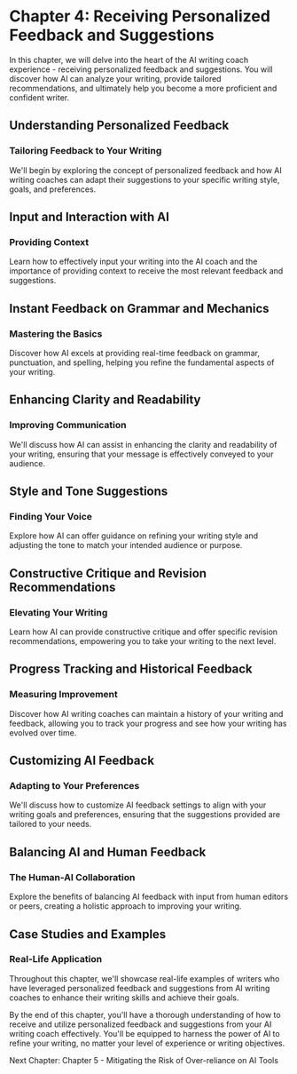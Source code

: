 Chapter 4: Receiving Personalized Feedback and Suggestions
==========================================================

In this chapter, we will delve into the heart of the AI writing coach experience - receiving personalized feedback and suggestions. You will discover how AI can analyze your writing, provide tailored recommendations, and ultimately help you become a more proficient and confident writer.

Understanding Personalized Feedback
-----------------------------------

### Tailoring Feedback to Your Writing

We'll begin by exploring the concept of personalized feedback and how AI writing coaches can adapt their suggestions to your specific writing style, goals, and preferences.

Input and Interaction with AI
-----------------------------

### Providing Context

Learn how to effectively input your writing into the AI coach and the importance of providing context to receive the most relevant feedback and suggestions.

Instant Feedback on Grammar and Mechanics
-----------------------------------------

### Mastering the Basics

Discover how AI excels at providing real-time feedback on grammar, punctuation, and spelling, helping you refine the fundamental aspects of your writing.

Enhancing Clarity and Readability
---------------------------------

### Improving Communication

We'll discuss how AI can assist in enhancing the clarity and readability of your writing, ensuring that your message is effectively conveyed to your audience.

Style and Tone Suggestions
--------------------------

### Finding Your Voice

Explore how AI can offer guidance on refining your writing style and adjusting the tone to match your intended audience or purpose.

Constructive Critique and Revision Recommendations
--------------------------------------------------

### Elevating Your Writing

Learn how AI can provide constructive critique and offer specific revision recommendations, empowering you to take your writing to the next level.

Progress Tracking and Historical Feedback
-----------------------------------------

### Measuring Improvement

Discover how AI writing coaches can maintain a history of your writing and feedback, allowing you to track your progress and see how your writing has evolved over time.

Customizing AI Feedback
-----------------------

### Adapting to Your Preferences

We'll discuss how to customize AI feedback settings to align with your writing goals and preferences, ensuring that the suggestions provided are tailored to your needs.

Balancing AI and Human Feedback
-------------------------------

### The Human-AI Collaboration

Explore the benefits of balancing AI feedback with input from human editors or peers, creating a holistic approach to improving your writing.

Case Studies and Examples
-------------------------

### Real-Life Application

Throughout this chapter, we'll showcase real-life examples of writers who have leveraged personalized feedback and suggestions from AI writing coaches to enhance their writing skills and achieve their goals.

By the end of this chapter, you'll have a thorough understanding of how to receive and utilize personalized feedback and suggestions from your AI writing coach effectively. You'll be equipped to harness the power of AI to refine your writing, no matter your level of experience or writing objectives.

Next Chapter: Chapter 5 - Mitigating the Risk of Over-reliance on AI Tools
